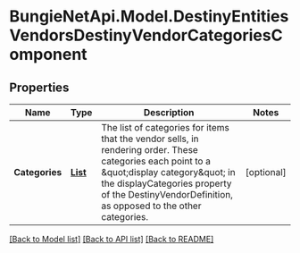 # BungieNetApi.Model.DestinyEntitiesVendorsDestinyVendorCategoriesComponent
## Properties

Name | Type | Description | Notes
------------ | ------------- | ------------- | -------------
**Categories** | [**List<DestinyEntitiesVendorsDestinyVendorCategory>**](DestinyEntitiesVendorsDestinyVendorCategory.md) | The list of categories for items that the vendor sells, in rendering order.  These categories each point to a \&quot;display category\&quot; in the displayCategories property of the DestinyVendorDefinition, as opposed to the other categories. | [optional] 

[[Back to Model list]](../README.md#documentation-for-models) [[Back to API list]](../README.md#documentation-for-api-endpoints) [[Back to README]](../README.md)

